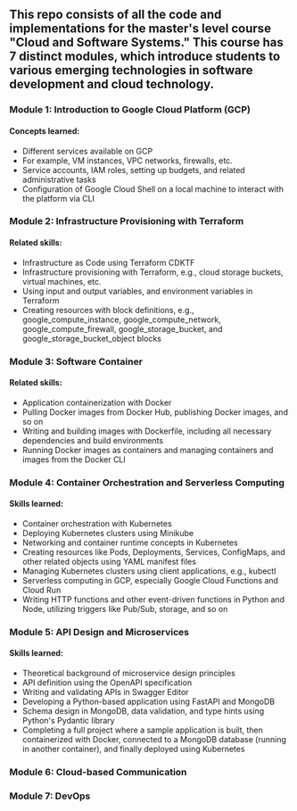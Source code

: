 ## This repo consists of all the code and implementations for the master's level course "Cloud and Software Systems." This course has 7 distinct modules, which introduce students to various emerging technologies in software development and cloud technology.

### Module 1: Introduction to Google Cloud Platform (GCP)
#### Concepts learned:
  - Different services available on GCP
  - For example, VM instances, VPC networks, firewalls, etc.
  - Service accounts, IAM roles, setting up budgets, and related administrative tasks
  - Configuration of Google Cloud Shell on a local machine to interact with the platform via CLI
     
### Module 2: Infrastructure Provisioning with Terraform
#### Related skills:
  - Infrastructure as Code using Terraform CDKTF
  - Infrastructure provisioning with Terraform, e.g., cloud storage buckets, virtual machines, etc.
  - Using input and output variables, and environment variables in Terraform
  - Creating resources with block definitions, e.g., google_compute_instance, google_compute_network, google_compute_firewall, google_storage_bucket, and google_storage_bucket_object blocks
    
### Module 3: Software Container
#### Related skills:
  - Application containerization with Docker
  - Pulling Docker images from Docker Hub, publishing Docker images, and so on
  - Writing and building images with Dockerfile, including all necessary dependencies and build environments
  - Running Docker images as containers and managing containers and images from the Docker CLI
    
### Module 4: Container Orchestration and Serverless Computing
#### Skills learned:
  - Container orchestration with Kubernetes
  - Deploying Kubernetes clusters using Minikube
  - Networking and container runtime concepts in Kubernetes
  - Creating resources like Pods, Deployments, Services, ConfigMaps, and other related objects using YAML manifest files
  - Managing Kubernetes clusters using client applications, e.g., kubectl
  - Serverless computing in GCP, especially Google Cloud Functions and Cloud Run
  - Writing HTTP functions and other event-driven functions in Python and Node, utilizing triggers like Pub/Sub, storage, and so on
      
### Module 5: API Design and Microservices
#### Skills learned:
  - Theoretical background of microservice design principles
  - API definition using the OpenAPI specification
  - Writing and validating APIs in Swagger Editor
  - Developing a Python-based application using FastAPI and MongoDB
  - Schema design in MongoDB, data validation, and type hints using Python's Pydantic library
  - Completing a full project where a sample application is built, then containerized with Docker, connected to a MongoDB database (running in another container), and finally deployed using Kubernetes
    
### Module 6: Cloud-based Communication
### Module 7: DevOps


